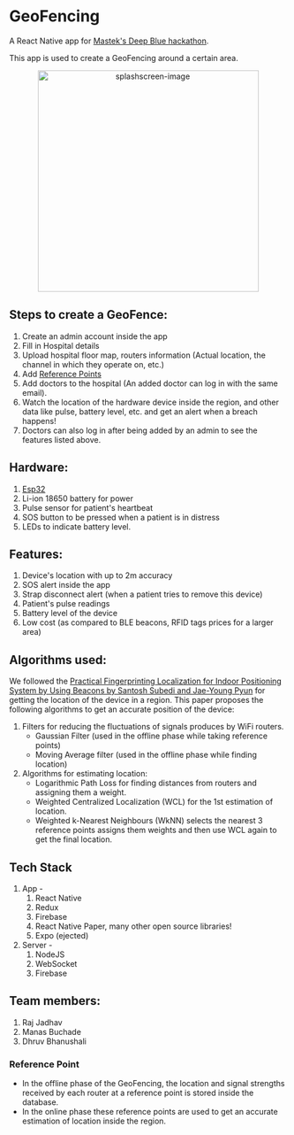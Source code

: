 # GeoFencing
A React Native app for [Mastek's Deep Blue hackathon](https://deepblue.co.in/).

This app is used to create a GeoFencing around a certain area.

<p align="center"><a href="https://drive.google.com/file/d/19P3E2Z0wyfItREbyR8Z9XXHUpwJ0yiRb/view?usp=sharing"><img src="https://i.ibb.co/jLbcdmL/splashscreen-image.png" alt="splashscreen-image" height="400" border="0"></a></p>

## Steps to create a GeoFence:
1. Create an admin account inside the app
2. Fill in Hospital details
3. Upload hospital floor map, routers information (Actual location, the channel in which they operate on, etc.)
4. Add [Reference Points](#reference-points) 
5. Add doctors to the hospital (An added doctor can log in with the same email).
6. Watch the location of the hardware device inside the region, and other data like pulse, battery level, etc. and get an alert when a breach happens!
7. Doctors can also log in after being added by an admin to see the features listed above.

## Hardware:
1. [Esp32](https://www.espressif.com/en/products/socs/esp32)
2. Li-ion 18650 battery for power
3. Pulse sensor for patient's heartbeat
4. SOS button to be pressed when a patient is in distress
5. LEDs to indicate battery level.

## Features:
1. Device's location with up to 2m accuracy
2. SOS alert inside the app
3. Strap disconnect alert (when a patient tries to remove this device)
4. Patient's pulse readings
5. Battery level of the device
6. Low cost (as compared to BLE beacons, RFID tags prices for a larger area)

## Algorithms used:
We followed the [Practical Fingerprinting Localization for Indoor Positioning System by Using Beacons by Santosh Subedi and Jae-Young Pyun](https://www.hindawi.com/journals/js/2017/9742170/) for getting the location of the device in a region.
This paper proposes the following algorithms to get an accurate position of the device:
1. Filters for reducing the fluctuations of signals produces by WiFi routers.
   - Gaussian Filter (used in the offline phase while taking reference points)
   - Moving Average filter (used in the offline phase while finding location)
2. Algorithms for estimating location:
   - Logarithmic Path Loss for finding distances from routers and assigning them a weight.
   - Weighted Centralized Localization (WCL) for the 1st estimation of location.
   - Weighted k-Nearest Neighbours (WkNN) selects the nearest 3 reference points assigns them weights and then use WCL again to get the final location.

## Tech Stack
1. App -
    1. React Native
    2. Redux
    3. Firebase
    4. React Native Paper, many other open source libraries!
    5. Expo (ejected)
2. Server -
    1. NodeJS
    2. WebSocket
    3. Firebase


## Team members:
1. Raj Jadhav
2. Manas Buchade
3. Dhruv Bhanushali

<a name="reference-points"></a>
### Reference Point
- In the offline phase of the GeoFencing, the location and signal strengths received by each router at a reference point is stored inside the database.
- In the online phase these reference points are used to get an accurate estimation of location inside the region.
